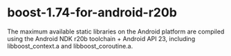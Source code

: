 # boost-1.74-for-android-r20b
The maximum available static libraries on the Android platform are compiled using the Android NDK r20b toolchain + Android API 23, including libboost_context.a and libboost_coroutine.a.
